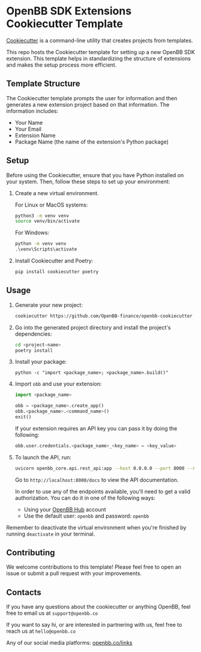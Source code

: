 # OpenBB SDK Extensions Cookiecutter Template

[Cookiecutter](https://cookiecutter.readthedocs.io/en/1.7.2/) is a command-line utility that creates projects from templates.

This repo hosts the Cookiecutter template for setting up a new OpenBB SDK extension. This template helps in standardizing the structure of extensions and makes the setup process more efficient.

## Template Structure

The Cookiecutter template prompts the user for information and then generates a new extension project based on that information. The information includes:

- Your Name
- Your Email
- Extension Name
- Package Name (the name of the extension's Python package)

## Setup

Before using the Cookiecutter, ensure that you have Python installed on your system. Then, follow these steps to set up your environment:

1. Create a new virtual environment.

   For Linux or MacOS systems:

   ```bash
   python3 -m venv venv
   source venv/bin/activate
   ```

   For Windows:

   ```cmd
   python -m venv venv
   .\venv\Scripts\activate
   ```

2. Install Cookiecutter and Poetry:

   ```bash
   pip install cookiecutter poetry
   ```

## Usage

1. Generate your new project:

   ```bash
   cookiecutter https://github.com/OpenBB-finance/openbb-cookiecutter
   ```

2. Go into the generated project directory and install the project's dependencies:

   ```bash
   cd <project-name>
   poetry install
   ```

3. Install your package:

   ```shell
   python -c "import <package_name>; <package_name>.build()"
   ```

4. Import `obb` and use your extension:

   ```python
   import <package_name>

   obb = <package_name>.create_app()
   obb.<package_name>.<command_name>()
   exit()
   ```

   If your extension requires an API key you can pass it by doing the following:

   ```python
   obb.user.credentials.<package_name>_<key_name> = <key_value>
   ```

5. To launch the API, run:

   ```bash
   uvicorn openbb_core.api.rest_api:app --host 0.0.0.0 --port 8000 --reload
   ```

   Go to `http://localhost:8000/docs` to view the API documentation.

   In order to use any of the endpoints available, you'll need to get a valid authorization.
   You can do it in one of the following ways:

   - Using your [OpenBB Hub](https://my.openbb.co/) account
   - Use the default user: `openbb` and password: `openbb`

Remember to deactivate the virtual environment when you're finished by running `deactivate` in your terminal.

## Contributing

We welcome contributions to this template! Please feel free to open an issue or submit a pull request with your improvements.

## Contacts

If you have any questions about the cookiecutter or anything OpenBB, feel free to email us at `support@openbb.co`

If you want to say hi, or are interested in partnering with us, feel free to reach us at `hello@openbb.co`

Any of our social media platforms: [openbb.co/links](https://openbb.co/links)
